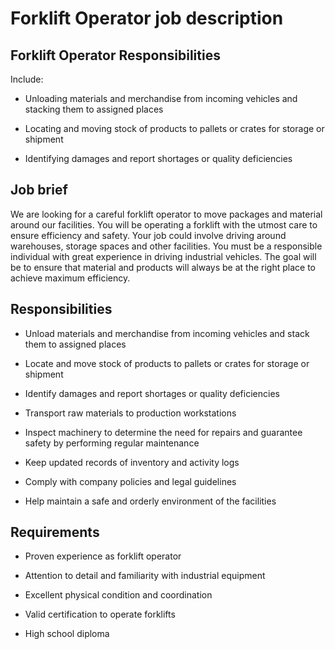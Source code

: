 # Forklift Operator job description


## Forklift Operator Responsibilities

Include:

* Unloading materials and merchandise from incoming vehicles and stacking them to assigned places

* Locating and moving stock of products to pallets or crates for storage or shipment

* Identifying damages and report shortages or quality deficiencies


## Job brief

We are looking for a careful forklift operator to move packages and material around our facilities. You will be operating a forklift with the utmost care to ensure efficiency and safety. Your job could involve driving around warehouses, storage spaces and other facilities.
You must be a responsible individual with great experience in driving industrial vehicles. The goal will be to ensure that material and products will always be at the right place to achieve maximum efficiency.


## Responsibilities

* Unload materials and merchandise from incoming vehicles and stack them to assigned places

* Locate and move stock of products to pallets or crates for storage or shipment

* Identify damages and report shortages or quality deficiencies

* Transport raw materials to production workstations

* Inspect machinery to determine the need for repairs and guarantee safety by performing regular maintenance

* Keep updated records of inventory and activity logs

* Comply with company policies and legal guidelines

* Help maintain a safe and orderly environment of the facilities


## Requirements

* Proven experience as forklift operator

* Attention to detail and familiarity with industrial equipment

* Excellent physical condition and coordination

* Valid certification to operate forklifts

* High school diploma

